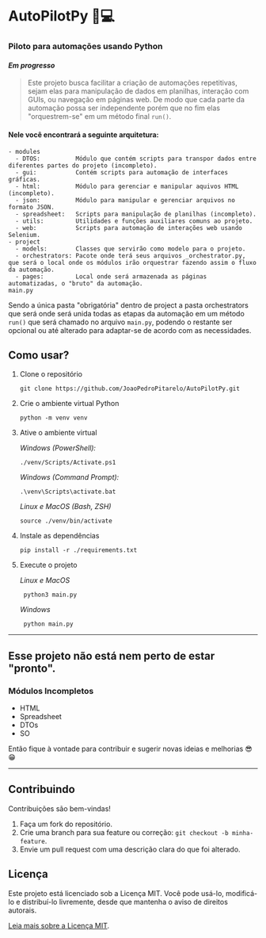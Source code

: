 # AutoPilotPy 🤖💻

### Piloto para automações usando Python
#### *Em progresso*

> Este projeto busca facilitar a criação de automações repetitivas, sejam elas para manipulação de dados em planilhas, interação com GUIs, ou navegação em páginas web. De modo que cada parte da automação possa ser independente porém
> que no fim elas "orquestrem-se" em um método final `run()`.

#### Nele você encontrará a seguinte arquitetura:
```
- modules
  - DTOS:          Módulo que contém scripts para transpor dados entre diferentes partes do projeto (incompleto).
  - gui:           Contém scripts para automação de interfaces gráficas.
  - html:          Módulo para gerenciar e manipular aquivos HTML (incompleto).
  - json:          Módulo para manipular e gerenciar arquivos no formato JSON.
  - spreadsheet:   Scripts para manipulação de planilhas (incompleto).
  - utils:         Utilidades e funções auxiliares comuns ao projeto.
  - web:           Scripts para automação de interações web usando Selenium.
- project
  - models:        Classes que servirão como modelo para o projeto.
  - orchestrators: Pacote onde terá seus arquivos _orchestrator.py, que será o local onde os módulos irão orquestrar fazendo assim o fluxo da automação.
  - pages:         Local onde será armazenada as páginas automatizadas, o "bruto" da automação.
main.py
```

Sendo a única pasta "obrigatória" dentro de project a pasta orchestrators que será onde será unida todas as etapas da automação em um método `run()` que será chamado no arquivo `main.py`, podendo o restante
ser opcional ou até alterado para adaptar-se de acordo com as necessidades.

## Como usar?

1. Clone o repositório
   
   ```
   git clone https://github.com/JoaoPedroPitarelo/AutoPilotPy.git
   ```
2. Crie o ambiente virtual Python

   ```
   python -m venv venv
   ```
3. Ative o ambiente virtual

    *Windows (PowerShell):*
     ```
     ./venv/Scripts/Activate.ps1
     ```
    *Windows (Command Prompt):*
     ```
     .\venv\Scripts\activate.bat
     ```
   *Linux e MacOS (Bash, ZSH)*
    ```
    source ./venv/bin/activate
    ```
4. Instale as dependências
   ```
   pip install -r ./requirements.txt
   ```
5. Execute o projeto
   
    *Linux e MacOS*
    ```
     python3 main.py
    ```
    *Windows*
    ```
     python main.py
    ```

***
## Esse projeto não está nem perto de estar "pronto".

### Módulos Incompletos
- HTML
- Spreadsheet
- DTOs
- SO


Então fique à vontade para contribuir e sugerir novas ideias e melhorias 😎😁 
***

## Contribuindo  
Contribuições são bem-vindas!  
1. Faça um fork do repositório.  
2. Crie uma branch para sua feature ou correção: `git checkout -b minha-feature`.  
3. Envie um pull request com uma descrição clara do que foi alterado.  


## Licença 
Este projeto está licenciado sob a Licença MIT. Você pode usá-lo, modificá-lo e distribuí-lo livremente, desde que mantenha o aviso de direitos autorais.  

[Leia mais sobre a Licença MIT](https://opensource.org/licenses/MIT).
